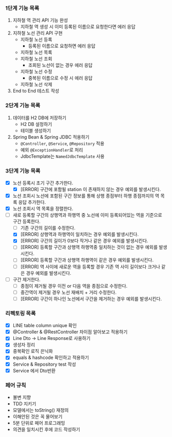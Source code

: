 ### 1단계 기능 목록

1. 지하철 역 관리 API 기능 완성
    - 지하철 역 생성 시 이미 등록된 이름으로 요청한다면 에러 응답
2. 지하철 노선 관리 API 구현
    - 지하철 노선 등록
        - 등록된 이름으로 요청하면 에러 응답
    - 지하철 노선 목록
    - 지하철 노선 조회
        - 조회된 노선이 없는 경우 에러 응답
    - 지하철 노선 수정
        - 중복된 이름으로 수정 시 에러 응답
    - 지하철 노선 삭제
3. End to End 테스트 작성

### 2단계 기능 목록

1. 데이터를 H2 DB에 저장하기
    - H2 DB 설정하기
    - 테이블 생성하기
2. Spring Bean & Spring JDBC 적용하기
    - `@Controller`, `@Service`, `@Repository` 적용
    - 예외 `@ExceptionHandler`로 처리
    - JdbcTemplate는 `NamedJdbcTemplate` 사용

### 3단계 기능 목록

- [x] 노선 등록시 초기 구간 추가한다. 
  - [x] [ERROR] 구간에 포함될 station 이 존재하지 않는 경우 예외를 발생시킨다.
- [x] 노선 조회시 노선에 포함된 구간 정보를 통해 상행 종점부터 하행 종점까지의 역 목록 응답 추가한다.
- [x] 노선 조회시 역 목록을 정렬한다.
- [ ] 새로 등록할 구간의 상행역과 하행역 중 노선에 이미 등록되어있는 역을 기준으로 구간 등록한다.
  - [ ] 기존 구간의 길이를 수정한다.
  - [x] [ERROR] 상행역과 하행역이 일치하는 경우 예외를 발생시킨다.
  - [x] [ERROR] 구간의 길이가 0보다 작거나 같은 경우 예외를 발생시킨다.
  - [ ] [ERROR] 등록할 구간과 상행역 하행역중 일치하는 것이 없는 경우 예외를 발생시킨다.
  - [ ] [ERROR] 등록할 구간과 상행역 하행역이 같은 경우 예외를 발생시킨다.
  - [ ] [ERROR] 역 사이에 새로운 역을 등록할 경우 기존 역 사이 길이보다 크거나 같은 경우 예외를 발생시킨다.
- [ ] 구간 제거한다.
  - [ ] 종점이 제거될 경우 이전 or 다음 역을 종점으로 수정한다.
  - [ ] 중간역이 제거될 경우 노선 재배치 + 거리 수정한다.
  - [ ] [ERROR] 구간이 하나인 노선에서 구간을 제거하는 경우 예외를 발생시킨다.

### 리펙토링 목록
- [x] LINE table column unique 확인
- [x] @Controller & @RestController 차이점 알아보고 적용하기
- [x] Line Dto -> Line Response로 사용하기
- [x] 생성자 정리
- [x] 중복확인 로직 은닉화
- [x] equals & hashcode 확인하고 적용하기
- [x] Service & Repository test 작성
- [x] Service 에서 Dto반환

### 페어 규칙

- 불변 지향
- TDD 지키기
- 모델에서는 toString() 재정의
- 이해안된 것은 꼭 물어보기
- 5분 단위로 페어 프로그래밍
- 의견을 일치시킨 후에 코드 작성하기
